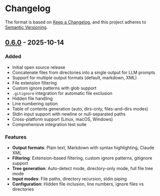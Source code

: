 # Changelog
The format is based on [Keep a Changelog](https://keepachangelog.com/en/1.0.0/),
and this project adheres to [Semantic Versioning](https://semver.org/spec/v2.0.0.html).

## [0.6.0] - 2025-10-14

### Added
- Initial open source release
- Concatenate files from directories into a single output for LLM prompts
- Support for multiple output formats (default, markdown, XML)
- File extension filtering
- Custom ignore patterns with glob support
- `.gitignore` integration for automatic file exclusion
- Hidden file handling
- Line numbering option
- Table of contents generation (auto, dirs-only, files-and-dirs modes)
- Stdin input support with newline or null-separated paths
- Cross-platform support (Linux, macOS, Windows)
- Comprehensive integration test suite

### Features
- **Output formats**: Plain text, Markdown with syntax highlighting, Claude XML
- **Filtering**: Extension-based filtering, custom ignore patterns, gitignore support
- **Tree generation**: Auto-detect mode, directory-only mode, full file tree mode
- **Input modes**: File paths, directory recursion, stdin piping
- **Configuration**: Hidden file inclusion, line numbers, ignore files vs directories

[0.6.0]: https://github.com/finnatsea/fusefiles/releases/tag/v0.6.0
